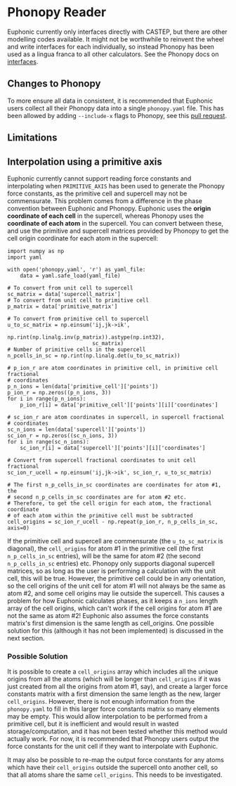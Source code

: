 # Phonopy Reader

Euphonic currently only interfaces directly with CASTEP, but there are other
modelling codes available. It might not be worthwhile to reinvent the wheel and
write interfaces for each individually, so instead Phonopy has been used as a
lingua franca to all other calculators. See the Phonopy docs on
[interfaces](https://phonopy.github.io/phonopy/interfaces.html#calculator-interfaces).

## Changes to Phonopy
To more ensure all data in consistent, it is recommended that Euphonic users
collect all their Phonopy data into a single `phonopy.yaml` file. This has been
allowed by adding `--include-x` flags to Phonopy, see this
[pull request](https://github.com/phonopy/phonopy/pull/108).

## Limitations

## Interpolation using a primitive axis

Euphonic currently cannot support reading force constants and interpolating
when `PRIMITIVE_AXIS`  has been used to generate the Phonopy force constants,
as the primitive cell and supercell may not be commensurate. This problem
comes from a difference in the phase convention between Euphonic and Phonopy.
Euphonic uses the **origin coordinate of each cell** in the supercell, whereas
Phonopy uses the **coordinate of each atom** in the supercell. You can convert
between these, and use the primitive and supercell matrices provided by
Phonopy to get the cell origin coordinate for each atom in the supercell:

```
import numpy as np
import yaml

with open('phonopy.yaml', 'r') as yaml_file:
    data = yaml.safe_load(yaml_file)

# To convert from unit cell to supercell
sc_matrix = data['supercell_matrix']
# To convert from unit cell to primitive cell
p_matrix = data['primitive_matrix']

# To convert from primitive cell to supercell
u_to_sc_matrix = np.einsum('ij,jk->ik',
                           np.rint(np.linalg.inv(p_matrix)).astype(np.int32),
                           sc_matrix)
# Number of primitive cells in the supercell
n_pcells_in_sc = np.rint(np.linalg.det(u_to_sc_matrix))

# p_ion_r are atom coordinates in primitive cell, in primitive cell fractional
# coordinates
p_n_ions = len(data['primitive_cell']['points'])
p_ion_r = np.zeros((p_n_ions, 3))
for i in range(p_n_ions):
    p_ion_r[i] = data['primitive_cell']['points'][i]['coordinates']

# sc_ion_r are atom coordinates in supercell, in supercell fractional
# coordinates
sc_n_ions = len(data['supercell']['points'])
sc_ion_r = np.zeros((sc_n_ions, 3))
for i in range(sc_n_ions):
    sc_ion_r[i] = data['supercell']['points'][i]['coordinates']

# Convert from supercell fractional coordinates to unit cell fractional
sc_ion_r_ucell = np.einsum('ij,jk->ik', sc_ion_r, u_to_sc_matrix)

# The first n_p_cells_in_sc coordinates are coordinates for atom #1, the
# second n_p_cells_in_sc coordinates are for atom #2 etc.
# Therefore, to get the cell origin for each atom, the fractional coordinate
# of each atom within the primitive cell must be subtracted
cell_origins = sc_ion_r_ucell - np.repeat(p_ion_r, n_p_cells_in_sc, axis=0)
```

If the primitive cell and supercell are commensurate (the `u_to_sc_matrix` is
diagonal), the `cell_origins` for atom #1 in the primitive cell (the first
`n_p_cells_in_sc` entries), will be the same for atom #2 (the second
`n_p_cells_in_sc` entries) etc. Phonopy only supports diagonal supercell
matrices, so as long as the user is performing a calculation with the unit
cell, this will be true. However, the primitive cell could be in any
orientation, so the cell origins of the unit cell for atom #1 will not always
be the same as atom #2, and some cell origins may lie outside the supercell.
This causes a problem for how Euphonic calculates phases, as it keeps a
`n_ions` length array of the cell origins, which can't work if the cell
origins for atom #1 are not the same as atom #2! Euphonic also assumes the
force constants matrix's first dimension is the same length as cell_origins.
One possible solution for this (although it has not been implemented) is
discussed in the next section.

### Possible Solution

It is possible to create a `cell_origins` array which includes all the unique
origins from all the atoms (which will be longer than `cell_origins` if it was
just created from all the origins from atom #1, say), and create a larger
force constants matrix with a first dimension the same length as the new,
larger `cell_origins`. However, there is not enough information from the
`phonopy.yaml` to fill in this larger force constants matrix so many elements
may be empty. This would allow interpolation to be performed from a primitive
cell, but it is inefficient and would result in wasted storage/computation,
and it has not been tested whether this method would actually work. For now,
it is recommended that Phonopy users output the force constants for the unit
cell if they want to interpolate with Euphonic.

It may also be possible to re-map the output force constants for any atoms
which have their `cell_origins` outside the supercell onto another cell,
so that all atoms share the same `cell_origins`. This needs to be
investigated.
